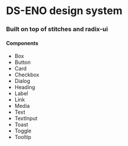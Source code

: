 # DS-ENO design system

### Built on top of stitches and radix-ui

#### Components

- Box
- Button
- Card
- Checkbox
- Dialog
- Heading
- Label
- Link
- Media
- Text
- TextInput
- Toast
- Toggle
- Tooltip
